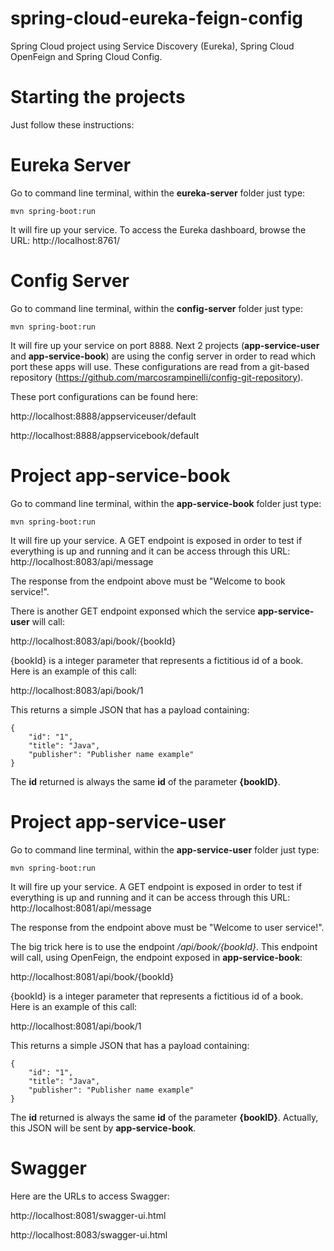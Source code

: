 # spring-cloud-eureka-feign-config
Spring Cloud project using Service Discovery (Eureka), Spring Cloud OpenFeign and Spring Cloud Config.

# Starting the projects
Just follow these instructions:

# Eureka Server

Go to command line terminal, within the **eureka-server** folder just type:

```
mvn spring-boot:run
```

It will fire up your service. To access the Eureka dashboard, browse the URL: http://localhost:8761/


# Config Server

Go to command line terminal, within the **config-server** folder just type:

```
mvn spring-boot:run
```

It will fire up your service on port 8888. Next 2 projects (**app-service-user** and **app-service-book**) are using the config server in order to read which port these apps will use. These configurations are read from a git-based repository (https://github.com/marcosrampinelli/config-git-repository).

These port configurations can be found here:

http://localhost:8888/appserviceuser/default

http://localhost:8888/appservicebook/default


# Project app-service-book

Go to command line terminal, within the **app-service-book** folder just type:

```
mvn spring-boot:run
```

It will fire up your service. A GET endpoint is exposed in order to test if everything is up and running and it can be access through this URL: http://localhost:8083/api/message

The response from the endpoint above must be "Welcome to book service!".

There is another GET endpoint exponsed which the service **app-service-user** will call:

http://localhost:8083/api/book/{bookId}

{bookId} is a integer parameter that represents a fictitious id of a book. Here is an example of this call:

http://localhost:8083/api/book/1

This returns a simple JSON that has a payload containing:


```
{
    "id": "1",
    "title": "Java",
    "publisher": "Publisher name example"
}
```

The **id** returned is always the same **id** of the parameter **{bookID}**.


# Project app-service-user

Go to command line terminal, within the **app-service-user** folder just type:

```
mvn spring-boot:run
```

It will fire up your service. A GET endpoint is exposed in order to test if everything is up and running and it can be access through this URL: http://localhost:8081/api/message

The response from the endpoint above must be "Welcome to user service!".

The big trick here is to use the endpoint */api/book/{bookId}*. This endpoint will call, using OpenFeign, the endpoint exposed in **app-service-book**:

http://localhost:8081/api/book/{bookId}

{bookId} is a integer parameter that represents a fictitious id of a book. Here is an example of this call:

http://localhost:8081/api/book/1

This returns a simple JSON that has a payload containing:


```
{
    "id": "1",
    "title": "Java",
    "publisher": "Publisher name example"
}
```

The **id** returned is always the same **id** of the parameter **{bookID}**. Actually, this JSON will be sent by **app-service-book**.


# Swagger

Here are the URLs to access Swagger:

http://localhost:8081/swagger-ui.html

http://localhost:8083/swagger-ui.html

